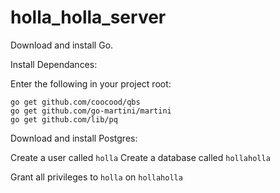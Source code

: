 holla_holla_server
==================

Download and install Go.

Install Dependances:

Enter the following in your project root:

`go get github.com/coocood/qbs`  
`go get github.com/go-martini/martini`  
`go get github.com/lib/pq`  

Download and install Postgres:

Create a user called `holla`
Create a database called `hollaholla`

Grant all privileges to `holla` on `hollaholla`
